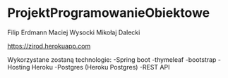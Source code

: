 # ProjektProgramowanieObiektowe
Filip Erdmann Maciej Wysocki Mikołaj Dalecki

https://zirod.herokuapp.com


Wykorzystane zostaną technologie: 
-Spring boot 
-thymeleaf 
-bootstrap
-Hosting Heroku
-Postgres (Heroku Postgres) 
-REST API
